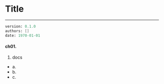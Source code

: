 # Title
---
```meta
version: 0.1.0
authors: []
date: 1970-01-01


```


#### ch01. 
1. docs
- a.
- b.
- c.
